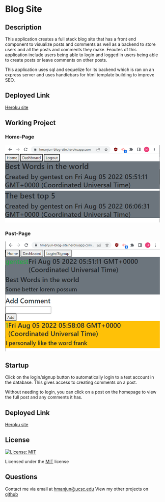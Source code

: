 # Blog Site

## Description

This application creates a full stack blog site that has a front end component to visualize posts and comments as well as a backend to store users and all the posts and comments they make. Feautes of this application include users being able to login and logged in users being able to create posts or leave comments on other posts.

This application uses sql and sequelize for its backend which is ran on an express server and uses handlebars for html template building to improve SEO. 

## Deployed Link

[Heroku site](https://hmanjun-blog-site.herokuapp.com/)

## Working Project

### Home-Page
![Home-Page Screenshot](./assets/img/homepage-screenshot.PNG)

### Post-Page
![Post-Page Screenshot](./assets/img/postpage-screenshot.PNG)

## Startup
Click on the login/signup button to automatically login to a test account in the database.
This gives access to creating comments on a post.

Without needing to login, you can click on a post on the homepage to view the full post and any comments it has.

## Deployed Link

[Heroku site](https://hmanjun-blog-site.herokuapp.com/)

## License
[![License: MIT](https://img.shields.io/badge/License-MIT-yellow.svg)](https://opensource.org/licenses/MIT) 

Licensed under the [MIT](https://opensource.org/licenses/MIT) license

## Questions
Contact me via email at hmanjun@ucsc.edu
View my other projects on [github](github.com/hmanjun) 